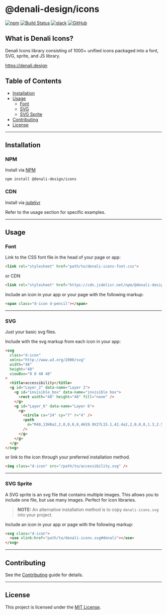 # @denali-design/icons

[![npm](https://img.shields.io/npm/v/@denali-design/icons?color=red)](https://www.npmjs.com/package/@denali-design/icons)
[![Build Status][status-image]][status-url]
[![slack](https://img.shields.io/badge/slack-Denali-3570f4.svg)](https://denali-design.slack.com/app_redirect?channel=general)
[![GitHub](https://img.shields.io/github/license/denali-design/denali-icons)](https://github.com/denali-design/denali-icons/blob/master/LICENSE.md)

## What is Denali Icons?

Denali Icons library consisting of 1000+ unified icons packaged into a font, SVG, sprite, and JS library.

https://denali.design

## Table of Contents

- [Installation](#installation)
- [Usage](#usage)
  - [Font](#font)
  - [SVG](#svg)
  - [SVG Sprite](#svg-sprite)
- [Contributing](#contributing)
- [License](#license)

---

## Installation

### NPM

Install via [NPM](https://www.npmjs.com/)

```
npm install @denali-design/icons
```

### CDN

Install via [jsdelivr](https://www.jsdelivr.com/)

Refer to the usage section for specific examples.

---

## Usage

### Font

Link to the CSS font file in the head of your page or app:

```html
<link rel="stylesheet" href="path/to/denali-icons-font.css">
```
or CDN
```html
<link rel="stylesheet" href="https://cdn.jsdelivr.net/npm/@denali-design/icons/dist/font/denali-icons-font.css">
```

Include an icon in your app or your page with the following markup:

```html
<span class="d-icon d-pencil"></span>
```

---

### SVG

Just your basic svg files.

Include with the svg markup from each icon in your app:

```html
<svg
  class="d-icon"
  xmlns="http://www.w3.org/2000/svg"
  width="48"
  height="48"
  viewBox="0 0 48 48"
>
  <title>accessibility</title>
  <g id="Layer_2" data-name="Layer 2">
    <g id="invisible_box" data-name="invisible box">
      <rect width="48" height="48" fill="none" />
    </g>
    <g id="Layer_6" data-name="Layer 6">
      <g>
        <circle cx="24" cy="7" r="4" />
        <path
          d="M40,13H8a2,2,0,0,0,0,4H19.9V27L15.1,42.4a2,2,0,0,0,1.3,2.5H17a2,2,0,0,0,1.9-1.4L23.8,28h.4l4.9,15.6A2,2,0,0,0,31,45h.6a2,2,0,0,0,1.3-2.5L28.1,27V17H40a2,2,0,0,0,0-4Z"
        />
      </g>
    </g>
  </g>
</svg>
```

or link to the icon through your preferred installation method.

```html
<img class="d-icon" src="/path/to/accessibility.svg" />
```

---

### SVG Sprite

A SVG sprite is an svg file that contains multiple images. This allows you to include one file, but use many images. Perfect for icon libraries.

> **NOTE:** An alternative installation method is to copy `denali-icons.svg` into your project.

Include an icon in your app or page with the following markup:

```html
<svg class="d-icon">
  <use xlink:href="path/to/denali-icons.svg#denali"></use>
</svg>
```

---

## Contributing

See the [Contributing](CONTRIBUTING.md) guide for details.

---

## License

This project is licensed under the [MIT License](LICENSE.md).

[status-image]: https://cd.screwdriver.cd/pipelines/7070/badge
[status-url]: https://cd.screwdriver.cd/pipelines/7070
